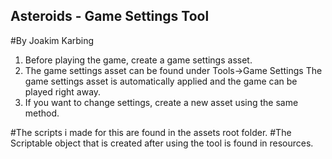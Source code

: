 ## Asteroids - Game Settings Tool
#By Joakim Karbing

1. Before playing the game, create a game settings asset.
2. The game settings asset can be found under Tools->Game Settings
The game settings asset is automatically applied and the game can be played right away.
3. If you want to change settings, create a new asset using the same method.

#The scripts i made for this are found in the assets root folder.
#The Scriptable object that is created after using the tool is found in resources.
